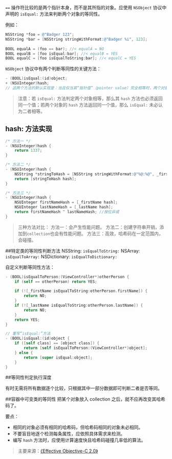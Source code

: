 `==` 操作符比较的是两个指针本身，而不是其所指的对象。应使用 `NSObject` 协议中声明的 `isEqual:` 方法来判断两个对象的等同性。

例如：

``` Objective-C
NSString *foo = @"Badger 123";
NSString *bar = [NSString stringWithFormat:@"Badger %i", 123];
    
BOOL equalA = (foo == bar); //< equalA = NO
BOOL equalB = [foo isEqual:bar]; //< equalB = YES
BOOL equalC = [foo isEqualToString:bar]; //< equalC = YES
```
`NSObject` 协议中有两个判断等同性的关键方法：

``` Objective-C
- (BOOL)isEqual:(id)object;
+ (NSUInteger)hash;
// 这两个方法的默认实现是：当且仅当其“指针值”（pointer value）完全相等时，两个对象才相等。
```

>注意：若 `isEqual:` 方法判定两个对象相等，那么其 `hash` 方法也必须返回同一个值；若两个对象的 `hash` 方法返回同一个值，那么 `isEqual:` 未必认为二者相等。

## hash: 方法实现

``` Objective-C
/* 方法一 */
- (NSUInteger)hash {
    return 1337;
}
```

``` Objective-C
/* 方法二 */
- (NSUInteger)hash {
    NSString *stringToHash = [NSString stringWithFormat:@"%@:%@", _firstName, _lastName];
    return [stringToHash hash];
}
```

``` Objective-C
/* 方法三 */
- (NSUInteger)hash {
    NSUInteger firstNameHash = [_firstName hash];
    NSUInteger lastNameHash = [_lastName hash];
    return firstNameHash ^ lastNameHash; //按位异或
}
```

>三种方法对比：
方法一：会产生性能问题。
方法二：创建字符串开销，添加到`collection`也会有性能问题。
方法三：高效，哈希码在一定范围内，会碰撞。

##特定类的等同性判断方法
NSString: `isEqualToString:`
NSArray: `isEqualToArray:`
NSDictionary: `isEqualToDictionary:`

自定义判断等同性方法：

``` Objective-C
- (BOOL)isEqualToPerson:(ViewController*)otherPerson {
    if (self == otherPerson) return YES;
    
    if (![_firstName isEqualToString:otherPerson.firstName]) {
        return NO;
    }
    if (![_lastName isEqualToString:otherPerson.lastName]) {
        return NO;
    }
    return YES;
}

// 重写“isEqual:”方法
- (BOOL)isEqual:(id)object {
    if ([self class] == [object class]) {
        return [self isEqualToPerson:(ViewController*)object];
    } else {
        return [super isEqual:object];
    }
}
```
##等同性判定执行深度

有时无需将所有数据逐个比较，只根据其中一部分数据即可判断二者是否等同。

##容器中可变类的等同性
把某个对象放入 collection 之后，就不应再改变其哈希码了。

要点：
- 相同的对象必须有相同的哈希码，但哈希码相同的对象未必相同。
- 不要盲目地逐个检测每条属性，应依照具体需求来检测。
- 编写 `hash` 方法时，应使用计算速度快且哈希码碰撞几率低的算法。

>主要来源：[《Effective Objective-C 2.0》](http://book.douban.com/subject/25829244/)